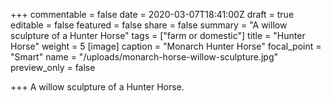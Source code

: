 +++
commentable = false
date = 2020-03-07T18:41:00Z
draft = true
editable = false
featured = false
share = false
summary = "A willow sculpture of a Hunter Horse"
tags = ["farm or domestic"]
title = "Hunter Horse"
weight = 5
[image]
caption = "Monarch Hunter Horse"
focal_point = "Smart"
name = "/uploads/monarch-horse-willow-sculpture.jpg"
preview_only = false

+++
A willow sculpture of a Hunter Horse.